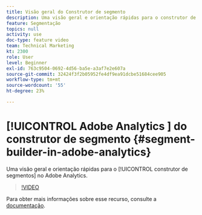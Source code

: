 ```yaml
---
title: Visão geral do Construtor de segmento
description: Uma visão geral e orientação rápidas para o construtor de segmentos no Adobe Analytics.
feature: Segmentação
topics: null
activity: use
doc-type: feature video
team: Technical Marketing
kt: 2300
role: User
level: Beginner
exl-id: 763c9504-0692-4d56-ba5e-a3af7e2e607a
source-git-commit: 32424f3f2b05952fe4df9ea91dcbe51684cee905
workflow-type: tm+mt
source-wordcount: '55'
ht-degree: 23%

---
```


# [!UICONTROL Adobe Analytics ] do construtor de segmento {#segment-builder-in-adobe-analytics}

Uma visão geral e orientação rápidas para o [!UICONTROL construtor de segmentos] no Adobe Analytics.

>[!VIDEO](https://video.tv.adobe.com/v/25404/?quality=12)

Para obter mais informações sobre esse recurso, consulte a [documentação](https://marketing.adobe.com/resources/help/en_US/analytics/segment/index.html?f=seg_build_ui).
